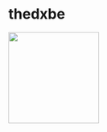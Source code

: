 # thedxbe

<img height="180em" src="https://github-readme-stats.vercel.app/apibbellducky=Gapur&show_icons=true&hide_border=true&&count_private=true&include_all_commits=true" />
